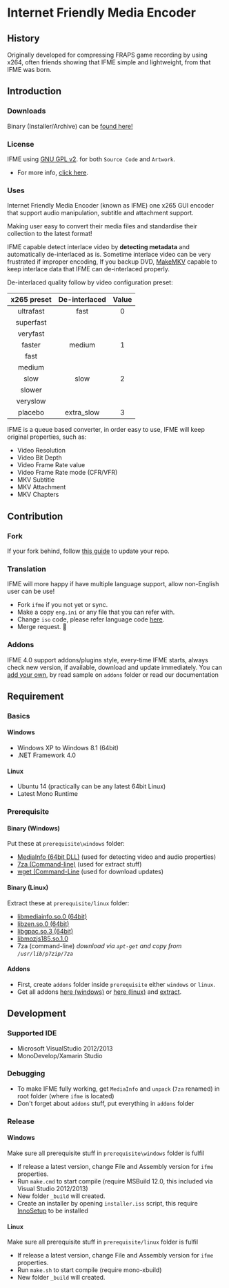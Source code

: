 # Internet Friendly Media Encoder
## History
Originally developed for compressing FRAPS game recording by using x264, often friends showing that IFME simple and lightweight, from that IFME was born.

## Introduction
### Downloads
Binary (Installer/Archive) can be [found here!](http://ifme.sourceforge.net/?page/download.html)

### License
IFME using [GNU GPL v2](http://choosealicense.com/licenses/gpl-2.0/). for both `Source Code` and `Artwork`.

* For more info, [click here](http://ifme.sourceforge.net/index.html?page/rights.html).

### Uses
Internet Friendly Media Encoder (known as IFME) one x265 GUI encoder that support audio manipulation, subtitle and attachment support.

Making user easy to convert their media files and standardise their collection to the latest format!

IFME capable detect interlace video by **detecting metadata** and automatically de-interlaced as is. Sometime interlace video can be very frustrated if improper encoding, If you backup DVD, [MakeMKV](http://makemkv.com/) capable to keep interlace data that IFME can de-interlaced properly.

De-interlaced quality follow by video configuration preset:

| x265 preset | De-interlaced | Value |
| :---------: | :-----------: | :---: |
| ultrafast   | fast          | 0     |
| superfast   |               |       |
| veryfast    |               |       |
| faster      | medium        | 1     |
| fast        |               |       |
| medium      |               |       |
| slow        | slow          | 2     |
| slower      |               |       |
| veryslow    |               |       |
| placebo     | extra_slow    | 3     |

IFME is a queue based converter, in order easy to use, IFME will keep original properties, such as:

* Video Resolution
* Video Bit Depth
* Video Frame Rate value
* Video Frame Rate mode (CFR/VFR)
* MKV Subtitle
* MKV Attachment
* MKV Chapters

## Contribution
### Fork
If your fork behind, follow [this guide](https://help.github.com/articles/syncing-a-fork) to update your repo.

### Translation
IFME will more happy if have multiple language support, allow non-English user can be use!

* Fork `ifme` if you not yet or sync.
* Make a copy `eng.ini` or any file that you can refer with.
* Change `iso` code, please refer language code [here](http://en.wikipedia.org/wiki/List_of_ISO_639-2_codes).
* Merge request. :green_heart:


### Addons
IFME 4.0 support addons/plugins style, every-time IFME starts, always check new version, if available, download and update immediately. You can [add your own](#addons-1), by read sample on `addons` folder or read our documentation


## Requirement
### Basics
#### Windows
* Windows XP to Windows 8.1 (64bit)
* .NET Framework 4.0

#### Linux
* Ubuntu 14 (practically can be any latest 64bit Linux)
* Latest Mono Runtime

### Prerequisite
#### Binary (Windows)
Put these at `prerequisite\windows` folder:

* [MediaInfo (64bit DLL)](http://mediaarea.net/en/MediaInfo/Download/Windows) (used for detecting video and audio properties)
* [7za (Command-line)](http://downloads.sourceforge.net/sevenzip/7za920.zip) (used for extract stuff)
* [wget (Command-Line](https://osspack32.googlecode.com/files/wget-1.14.exe) (used for download updates)

#### Binary (Linux)
Extract these at `prerequisite/linux` folder:

* [libmediainfo.so.0 (64bit)](http://mediaarea.net/en/MediaInfo/Download/Ubuntu)
* [libzen.so.0 (64bit)](http://mediaarea.net/en/MediaInfo/Download/Ubuntu)
* [libgpac.so.3 (64bit)](http://gpac.wp.mines-telecom.fr/downloads/gpac-nightly-builds/#Linux%20x86%2064%20bits)
* [libmozjs185.so.1.0](http://rpm.pbone.net/index.php3/stat/4/idpl/18522795/dir/opensuse_12.x/com/libmozjs185-1_0-32bit-1.8.5-9.2.2.x86_64.rpm.html)
* 7za (command-line) *download via `apt-get` and copy from `/usr/lib/p7zip/7za`*

#### Addons
* First, create `addons` folder inside `prerequisite` either `windows` or `linux`.
* Get all addons [here (windows)](https://sourceforge.net/projects/ifme/files/addons/) or [here (linux)](https://sourceforge.net/projects/ifme/files/addons/linux) and [extract](http://www.7-zip.org/).


## Development
### Supported IDE
* Microsoft VisualStudio 2012/2013
* MonoDevelop/Xamarin Studio


### Debugging
* To make IFME fully working, get `MediaInfo` and `unpack` (`7za` renamed) in root folder (where `ifme` is located)
* Don't forget about `addons` stuff, put everything in `addons` folder


### Release
#### Windows
Make sure all prerequisite stuff in `prerequisite\windows` folder is fulfil

* If release a latest version, change File and Assembly version for `ifme` properties.
* Run `make.cmd` to start compile (require MSBuild 12.0, this included via Visual Studio 2012/2013)
* New folder `_build` will created.
* Create an installer by opening `installer.iss` script, this require [InnoSetup](http://www.jrsoftware.org/isinfo.php) to be installed

#### Linux
Make sure all prerequisite stuff in `prerequisite/linux` folder is fulfil

* If release a latest version, change File and Assembly version for `ifme` properties.
* Run `make.sh` to start compile (require mono-xbuild)
* New folder `_build` will created.